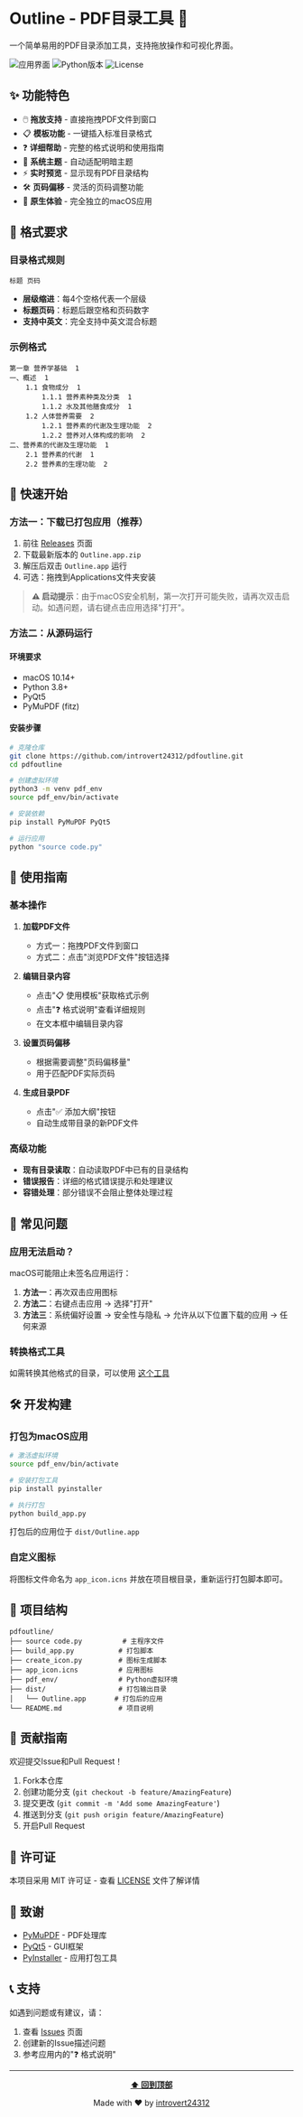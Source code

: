 # Outline - PDF目录工具 📖

一个简单易用的PDF目录添加工具，支持拖放操作和可视化界面。







![应用界面](https://img.shields.io/badge/Platform-macOS-lightgrey?style=for-the-badge&logo=apple)
![Python版本](https://img.shields.io/badge/Python-3.8+-blue?style=for-the-badge&logo=python)
![License](https://img.shields.io/badge/License-MIT-green?style=for-the-badge)

## ✨ 功能特色

- 🖱️ **拖放支持** - 直接拖拽PDF文件到窗口
- 📋 **模板功能** - 一键插入标准目录格式
- ❓ **详细帮助** - 完整的格式说明和使用指南
- 🎨 **系统主题** - 自动适配明暗主题
- ⚡ **实时预览** - 显示现有PDF目录结构
- 🛠️ **页码偏移** - 灵活的页码调整功能
- 🚀 **原生体验** - 完全独立的macOS应用

## 🎯 格式要求

### 目录格式规则

```
标题 页码
```

- **层级缩进**：每4个空格代表一个层级
- **标题页码**：标题后跟空格和页码数字
- **支持中英文**：完全支持中英文混合标题

### 示例格式

```
第一章 营养学基础  1
一、概述  1
    1.1 食物成分  1
        1.1.1 营养素种类及分类  1
        1.1.2 水及其他膳食成分  1
    1.2 人体营养需要  2
        1.2.1 营养素的代谢及生理功能  2
        1.2.2 营养对人体构成的影响  2
二、营养素的代谢及生理功能  1
    2.1 营养素的代谢  1
    2.2 营养素的生理功能  2
```

## 🚀 快速开始

### 方法一：下载已打包应用（推荐）

1. 前往 [Releases](https://github.com/introvert24312/pdfoutline/releases) 页面
2. 下载最新版本的 `Outline.app.zip`
3. 解压后双击 `Outline.app` 运行
4. 可选：拖拽到Applications文件夹安装

> **⚠️ 启动提示**：由于macOS安全机制，第一次打开可能失败，请再次双击启动。如遇问题，请右键点击应用选择"打开"。

### 方法二：从源码运行

#### 环境要求

- macOS 10.14+
- Python 3.8+
- PyQt5
- PyMuPDF (fitz)

#### 安装步骤

```bash
# 克隆仓库
git clone https://github.com/introvert24312/pdfoutline.git
cd pdfoutline

# 创建虚拟环境
python3 -m venv pdf_env
source pdf_env/bin/activate

# 安装依赖
pip install PyMuPDF PyQt5

# 运行应用
python "source code.py"
```

## 📖 使用指南

### 基本操作

1. **加载PDF文件**
   - 方式一：拖拽PDF文件到窗口
   - 方式二：点击"浏览PDF文件"按钮选择

2. **编辑目录内容**
   - 点击"📋 使用模板"获取格式示例
   - 点击"❓ 格式说明"查看详细规则
   - 在文本框中编辑目录内容

3. **设置页码偏移**
   - 根据需要调整"页码偏移量"
   - 用于匹配PDF实际页码

4. **生成目录PDF**
   - 点击"✅ 添加大纲"按钮
   - 自动生成带目录的新PDF文件

### 高级功能

- **现有目录读取**：自动读取PDF中已有的目录结构
- **错误报告**：详细的格式错误提示和处理建议
- **容错处理**：部分错误不会阻止整体处理过程

## 🔧 常见问题

### 应用无法启动？

macOS可能阻止未签名应用运行：

1. **方法一**：再次双击应用图标
2. **方法二**：右键点击应用 → 选择"打开"
3. **方法三**：系统偏好设置 → 安全性与隐私 → 允许从以下位置下载的应用 → 任何来源

### 转换格式工具

如需转换其他格式的目录，可以使用 [这个工具](https://github.com/introvert24312/dingzhen)

## 🛠️ 开发构建

### 打包为macOS应用

```bash
# 激活虚拟环境
source pdf_env/bin/activate

# 安装打包工具
pip install pyinstaller

# 执行打包
python build_app.py
```

打包后的应用位于 `dist/Outline.app`

### 自定义图标

将图标文件命名为 `app_icon.icns` 并放在项目根目录，重新运行打包脚本即可。

## 📁 项目结构

```
pdfoutline/
├── source code.py          # 主程序文件
├── build_app.py           # 打包脚本
├── create_icon.py         # 图标生成脚本
├── app_icon.icns          # 应用图标
├── pdf_env/               # Python虚拟环境
├── dist/                  # 打包输出目录
│   └── Outline.app       # 打包后的应用
└── README.md              # 项目说明
```

## 🤝 贡献指南

欢迎提交Issue和Pull Request！

1. Fork本仓库
2. 创建功能分支 (`git checkout -b feature/AmazingFeature`)
3. 提交更改 (`git commit -m 'Add some AmazingFeature'`)
4. 推送到分支 (`git push origin feature/AmazingFeature`)
5. 开启Pull Request

## 📄 许可证

本项目采用 MIT 许可证 - 查看 [LICENSE](LICENSE) 文件了解详情

## 🙏 致谢

- [PyMuPDF](https://pymupdf.readthedocs.io/) - PDF处理库
- [PyQt5](https://pypi.org/project/PyQt5/) - GUI框架
- [PyInstaller](https://pyinstaller.org/) - 应用打包工具

## 📞 支持

如遇到问题或有建议，请：

1. 查看 [Issues](https://github.com/introvert24312/pdfoutline/issues) 页面
2. 创建新的Issue描述问题
3. 参考应用内的"❓ 格式说明"

---

<div align="center">

**[⬆ 回到顶部](#outline---pdf目录工具-)**

Made with ❤️ by [introvert24312](https://github.com/introvert24312)

</div>

